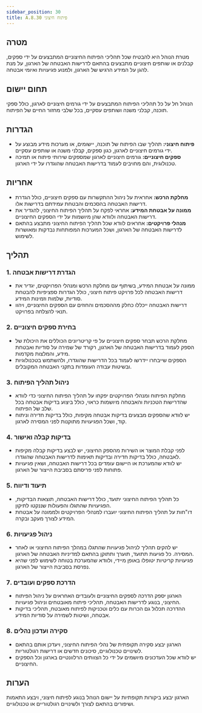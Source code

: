 ```yaml
---
sidebar_position: 30  
title: A.8.30 פיתוח חיצוני
---
```


## מטרה  
מטרת הנוהל היא להבטיח שכל תהליכי הפיתוח החיצוניים המתבצעים על ידי ספקים, קבלנים או שותפים חיצוניים מתבצעים בהתאם לדרישות האבטחה של הארגון, על מנת להגן על המידע הרגיש של הארגון, ולמנוע פגיעויות ואיומי אבטחה.

## תחום יישום  
הנוהל חל על כל תהליכי הפיתוח המתבצעים על ידי גורמים חיצוניים לארגון, כולל ספקי תוכנה, קבלני משנה ושותפים עסקיים, בכל שלבי מחזור החיים של הפיתוח.

## הגדרות  
- **פיתוח חיצוני:** תהליך שבו הפיתוח של תוכנה, יישומים, או מערכות מידע מבוצע על ידי גורמים חיצוניים לארגון, כגון ספקים, קבלני משנה או שותפים עסקיים.
- **ספקים חיצוניים:** גורמים חיצוניים לארגון שמספקים שירותי פיתוח או תמיכה טכנולוגית, והם מחויבים לעמוד בדרישות האבטחה שהוגדרו על ידי הארגון.

## אחריות  
- **מחלקת הרכש:** אחראית על ניהול ההתקשרות עם ספקים חיצוניים, כולל הגדרת דרישות האבטחה בהסכמים והבטחת עמידתם בדרישות אלו.
- **ממונה על אבטחת המידע:** אחראי לפקח על תהליך הפיתוח החיצוני, להגדיר את דרישות האבטחה ולוודא שהן מיושמות על ידי הספקים החיצוניים.
- **מנהלי פרויקטים:** אחראים לוודא שכל תהליך הפיתוח החיצוני מתבצע בהתאם לדרישות האבטחה של הארגון, ושכל המערכות המפותחות נבדקות ומאושרות לשימוש.

## תהליך  
### 1. הגדרת דרישות אבטחה  
- ממונה על אבטחת המידע, בשיתוף עם מחלקת הרכש ומנהלי הפרויקטים, יגדיר את דרישות האבטחה לכל פרויקט פיתוח חיצוני, כולל הגדרות ספציפיות להבטחת סודיות, שלמות וזמינות המידע.
- דרישות האבטחה ייכללו כחלק מההסכמים והחוזים עם הספקים החיצוניים, ויהוו תנאי להצלחה בפרויקט.

### 2. בחירת ספקים חיצוניים  
- מחלקת הרכש תבחר ספקים חיצוניים על פי קריטריונים הכוללים את היכולת של הספק לעמוד בדרישות האבטחה של הארגון, רקורד של שמירה על סודיות ואבטחת מידע, והמלצות מקדמות.
- הספקים שייבחרו יידרשו לעמוד בכל הדרישות שהוגדרו, ולהשתמש בטכנולוגיות ובשיטות עבודה העומדות בתקני האבטחה המקובלים.

### 3. ניהול תהליך הפיתוח  
- מחלקת הפיתוח ומנהלי הפרויקטים יפקחו על תהליך הפיתוח החיצוני כדי לוודא שהדרישות הטכניות והאבטחה מיושמות כראוי, כולל ביצוע בדיקות אבטחה בכל שלב של הפיתוח.
- יש לוודא שהספקים מבצעים בדיקות אבטחה מקיפות, כולל בדיקות חדירה וניתוח קוד, ושכל הפגיעויות מתוקנות לפני המסירה לארגון.

### 4. בדיקות קבלה ואישור  
- לפני קבלת המוצר או השירות מהספק החיצוני, יש לבצע בדיקות קבלה מקיפות לאבטחה, כולל בדיקות חדירה ובדיקות תאימות לדרישות האבטחה שהוגדרו.
- יש לוודא שהמערכת או היישום עומדים בכל דרישות האבטחה, ושאין פגיעויות פתוחות לפני פריסתם בסביבת הייצור של הארגון.

### 5. תיעוד ודיווח  
- כל תהליך הפיתוח החיצוני יתועד, כולל דרישות האבטחה, תוצאות הבדיקות, הפגיעויות שהתגלו והפעולות שננקטו לתיקון.
- דו"חות על תהליך הפיתוח החיצוני יועברו למנהלי הפרויקטים ולממונה על אבטחת המידע לצורך מעקב ובקרה.

### 6. ניהול פגיעויות  
- יש להקים תהליך לניהול פגיעויות שהתגלו במהלך הפיתוח החיצוני או לאחר המסירה. כל פגיעות תתועד, תוערך ותתוקן בהתאם למדיניות האבטחה של הארגון.
- פגיעויות קריטיות יטופלו באופן מיידי, ולוודא שהמערכת בטוחה לשימוש לפני שהיא נפרסת בסביבת הייצור של הארגון.

### 7. הדרכת ספקים ועובדים  
- הארגון יספק הדרכה לספקים החיצוניים ולעובדים האחראים על ניהול הפיתוח החיצוני, בנוגע לדרישות האבטחה, תהליכי פיתוח מאובטחים וניהול פגיעויות.
- ההדרכה תכלול גם הכרות עם כלים וטכניקות לפיתוח מאובטח, תהליכי בדיקות אבטחה, ושיטות לשמירה על סודיות המידע.

### 8. סקירה ועדכון נהלים  
- הארגון יבצע סקירה תקופתית של נהלי הפיתוח החיצוני, ויעדכן אותם בהתאם לשינויים טכנולוגיים, סיכונים חדשים או דרישות רגולטוריות.
- יש לוודא שכל העדכונים מיושמים על ידי כל הצוותים הרלוונטיים בארגון וכל הספקים החיצוניים.

## הערות  
הארגון יבצע ביקורות תקופתיות על יישום הנוהל בנוגע לפיתוח חיצוני, ויבצע התאמות ושיפורים בהתאם לצורך ולשינויים רגולטוריים או טכנולוגיים.